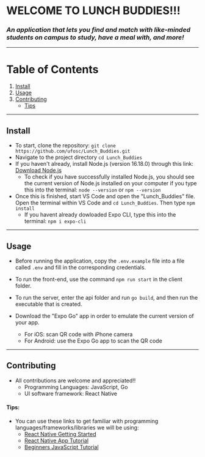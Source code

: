 # WELCOME TO LUNCH BUDDIES!!!
### _An application that lets you find and match with like-minded students on campus to study, have a meal with, and more!_
---
# Table of Contents
1. [Install](#install)
2. [Usage](#usage)
3. [Contributing](#contributing)
    - [Tips](#tips)

---
## Install

- To start, clone the repository: `git clone https://github.com/ufosc/Lunch_Buddies.git`
- Navigate to the project directory `cd Lunch_Buddies`
- If you haven't already, install Node.js (version 16.18.0) through this link: [Download Node.js](https://nodejs.org/en/)
    - To check if you have successfully installed Node.js, you should see the current version of Node.js installed on your computer if you type this into the terminal: 
    `node --version` or `npm --version`
- Once this is finished, start VS Code and open the "Lunch_Buddies" file. Open the terminal within VS Code and `cd Lunch_Buddies`. Then type `npm install`
    - If you havent already dowloaded Expo CLI, type this into the terminal: `npm i expo-cli`


---
## Usage
- Before running the application, copy the `.env.example` file into a file called `.env` and fill in the corresponding credentials.
- To run the front-end, use the command `npm run start` in the client folder.
- To run the server, enter the api folder and run `go build`, and then run the executable that is created.

- Download the "Expo Go" app in order to emulate the current version of your app. 
    - For iOS: scan QR code with iPhone camera
    - For Android: use the Expo Go app to scan the QR code

---
## Contributing
- All contributions are welcome and appreciated!!
    - Programming Languages: JavaScript, Go
    - UI software framework: React Native

#### Tips:
- You can use these links to get familiar with programming languages/frameworks/libraries we will be using:
    - [React Native Getting Started](https://reactnative.dev/docs/environment-setup)
    - [React Native App Tutorial](https://www.youtube.com/watch?v=0-S5a0eXPoc)
    - [Beginners JavaScript Tutorial](https://www.youtube.com/watch?v=PkZNo7MFNFg&t=2783s)
